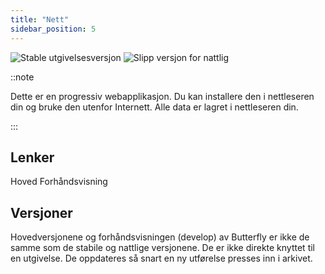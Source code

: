```yaml
---
title: "Nett"
sidebar_position: 5
---
```


![Stable utgivelsesversjon](https://img.shields.io/badge/dynamic/yaml?color=c4840d&label=Stable&query=%24.version&url=https%3A%2F%2Fraw.githubusercontent.com%2FLinwoodDev%2Fbutterfly%2Fstable%2Fapp%2Fpubspec.yaml&style=for-the-badge) ![Slipp versjon for nattlig](https://img.shields.io/badge/dynamic/yaml?color=f7d28c&label=Nightly&query=%24.version&url=https%3A%2F%2Fraw.githubusercontent.com%2FLinwoodDev%2Fbutterfly%2Fnightly%2Fapp%2Fpubspec.yaml&style=for-the-badge)

::note

Dette er en progressiv webapplikasjon. Du kan installere den i nettleseren din og bruke den utenfor Internett. Alle data er lagret i nettleseren din.

:::


## Lenker

<div className="row margin-bottom--lg padding--sm">
<Link className="button button--outline button--info button--lg margin--sm" href="https://butterfly.linwood.dev">
  Hoved
</Link>
<Link className="button button--outline button--danger button--lg margin--sm" href="https://preview.butterfly.linwood.dev">
  Forhåndsvisning
</Link>
</div>

## Versjoner

Hovedversjonene og forhåndsvisningen (develop) av Butterfly er ikke de samme som de stabile og nattlige versjonene. De er ikke direkte knyttet til en utgivelse. De oppdateres så snart en ny utførelse presses inn i arkivet.
